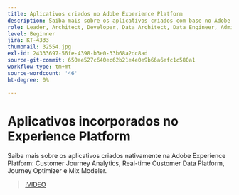```yaml
---
title: Aplicativos criados no Adobe Experience Platform
description: Saiba mais sobre os aplicativos criados com base no Adobe Experience Platform.
role: Leader, Architect, Developer, Data Architect, Data Engineer, Admin, User
level: Beginner
jira: KT-4333
thumbnail: 32554.jpg
exl-id: 24333697-56fe-4398-b3e0-33b68a2dc8ad
source-git-commit: 650ae527c640ec62b21e4e0e9b66a6efc1c580a1
workflow-type: tm+mt
source-wordcount: '46'
ht-degree: 0%

---
```


# Aplicativos incorporados no Experience Platform

Saiba mais sobre os aplicativos criados nativamente na Adobe Experience Platform: Customer Journey Analytics, Real-time Customer Data Platform, Journey Optimizer e Mix Modeler.

>[!VIDEO](https://video.tv.adobe.com/v/32554?learn=on)

